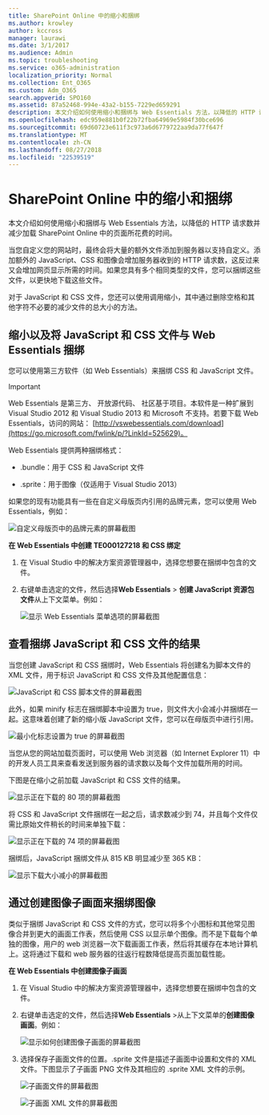 ```yaml
---
title: SharePoint Online 中的缩小和捆绑
ms.author: krowley
author: kccross
manager: laurawi
ms.date: 3/1/2017
ms.audience: Admin
ms.topic: troubleshooting
ms.service: o365-administration
localization_priority: Normal
ms.collection: Ent_O365
ms.custom: Adm_O365
search.appverid: SPO160
ms.assetid: 87a52468-994e-43a2-b155-7229ed659291
description: 本文介绍如何使用缩小和捆绑与 Web Essentials 方法，以降低的 HTTP 请求数并减少加载 SharePoint Online 中的页面所花费的时间。
ms.openlocfilehash: edc959e881b0f22b72fba64969e5984f30bce696
ms.sourcegitcommit: 69d60723e611f3c973a6d6779722aa9da77f647f
ms.translationtype: MT
ms.contentlocale: zh-CN
ms.lasthandoff: 08/27/2018
ms.locfileid: "22539519"
---
```

# <a name="minification-and-bundling-in-sharepoint-online"></a>SharePoint Online 中的缩小和捆绑

本文介绍如何使用缩小和捆绑与 Web Essentials 方法，以降低的 HTTP 请求数并减少加载 SharePoint Online 中的页面所花费的时间。
  
当您自定义您的网站时，最终会将大量的额外文件添加到服务器以支持自定义。添加额外的 JavaScript、CSS 和图像会增加服务器收到的 HTTP 请求数，这反过来又会增加网页显示所需的时间。如果您具有多个相同类型的文件，您可以捆绑这些文件，以更快地下载这些文件。
  
对于 JavaScript 和 CSS 文件，您还可以使用调用缩小，其中通过删除空格和其他字符不必要的减少文件的总大小的方法。
  
## <a name="minification-and-bundling-javascript-and-css-files-with-web-essentials"></a>缩小以及将 JavaScript 和 CSS 文件与 Web Essentials 捆绑

您可以使用第三方软件（如 Web Essentials）来捆绑 CSS 和 JavaScript 文件。
  
> [!IMPORTANT]
> Web Essentials 是第三方、 开放源代码、 社区基于项目。本软件是一种扩展到 Visual Studio 2012 和 Visual Studio 2013 和 Microsoft 不支持。若要下载 Web Essentials，访问的网站： [http://vswebessentials.com/download](https://go.microsoft.com/fwlink/p/?LinkId=525629)。 
  
Web Essentials 提供两种捆绑格式：
  
- .bundle：用于 CSS 和 JavaScript 文件
    
- .sprite：用于图像（仅适用于 Visual Studio 2013）
    
如果您的现有功能具有一些在自定义母版页内引用的品牌元素，您可以使用 Web Essentials，例如：
  
![自定义母版页中的品牌元素的屏幕截图](media/3a6eba36-973d-482b-8556-a9394b8ba19f.png)
  
 **在 Web Essentials 中创建 TE000127218 和 CSS 绑定**
  
1. 在 Visual Studio 中的解决方案资源管理器中，选择您想要在捆绑中包含的文件。
    
2. 右键单击选定的文件，然后选择**Web Essentials** \> **创建 JavaScript 资源包文件**从上下文菜单。例如： 
    
    ![显示 Web Essentials 菜单选项的屏幕截图](media/41aac84c-4538-4f78-b454-46e651f868a3.png)
  
## <a name="viewing-the-results-of-bundling-javascript-and-css-files"></a>查看捆绑 JavaScript 和 CSS 文件的结果

当您创建 JavaScript 和 CSS 捆绑时，Web Essentials 将创建名为脚本文件的 XML 文件，用于标识 JavaScript 和 CSS 文件及其他配置信息： 
  
![JavaScript 和 CSS 脚本文件的屏幕截图](media/7ba891f8-52d8-467b-a0f6-b062dd1137a4.png)
  
此外，如果 minify 标志在捆绑脚本中设置为 true，则文件大小会减小并捆绑在一起。这意味着创建了新的缩小版 JavaScript 文件，您可以在母版页中进行引用。
  
![最小化标志设置为 true 的屏幕截图](media/50523af2-6412-4117-ac3d-5bd26f6d562e.png)
  
当您从您的网站加载页面时，可以使用 Web 浏览器（如 Internet Explorer 11）中的开发人员工具来查看发送到服务器的请求数以及每个文件加载所用的时间。
  
下图是在缩小之前加载 JavaScript 和 CSS 文件的结果。
  
![显示正在下载的 80 项的屏幕截图](media/e2df3912-1923-46e6-8cf2-3015a31554e1.png)
  
将 CSS 和 JavaScript 文件捆绑在一起之后，请求数减少到 74，并且每个文件仅需比原始文件稍长的时间来单独下载：
  
![显示正在下载的 74 项的屏幕截图](media/686c4387-70e8-4a74-9d45-059f33a91184.png)
  
捆绑后，JavaScript 捆绑文件从 815 KB 明显减少至 365 KB：
  
![显示下载大小减小的屏幕截图](media/5e7dbd98-faff-4f68-b320-108fb252e395.png)
  
## <a name="bundling-images-by-creating-an-image-sprite"></a>通过创建图像子画面来捆绑图像

类似于捆绑 JavaScript 和 CSS 文件的方式，您可以将多个小图标和其他常见图像合并到更大的画面工作表，然后使用 CSS 以显示单个图像。而不是下载每个单独的图像，用户的 web 浏览器一次下载画面工作表，然后将其缓存在本地计算机上。这将通过下载和 web 服务器的往返行程数降低提高页面加载性能。
  
 **在 Web Essentials 中创建图像子画面**
  
1. 在 Visual Studio 中的解决方案资源管理器中，选择您想要在捆绑中包含的文件。
    
2. 右键单击选定的文件，然后选择**Web Essentials** \>从上下文菜单的**创建图像画面**。例如： 
    
    ![显示如何创建图像子画面的屏幕截图](media/de0fe741-4ef7-4e3b-bafa-ef9f4822dac6.png)
  
3. 选择保存子画面文件的位置。.sprite 文件是描述子画面中设置和文件的 XML 文件。下图显示了子画面 PNG 文件及其相应的 .sprite XML 文件的示例。
    
    ![子画面文件的屏幕截图](media/0876bb2a-d1b9-4169-8e95-9c290d628d90.png)
  
    ![子画面 XML 文件的屏幕截图](media/d1f94776-280d-4d56-abb5-384f145d9989.png)
  


